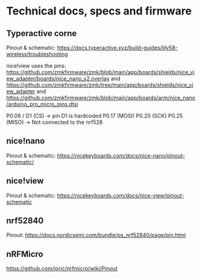 # Technical docs, specs and firmware

## Typeractive corne

Pinout & schematic: https://docs.typeractive.xyz/build-guides/lily58-wireless/troubleshooting

nice!view uses the pins: https://github.com/zmkfirmware/zmk/blob/main/app/boards/shields/nice_view_adapter/boards/nice_nano_v2.overlay and https://github.com/zmkfirmware/zmk/tree/main/app/boards/shields/nice_view_adapter and https://github.com/zmkfirmware/zmk/blob/main/app/boards/arm/nice_nano/arduino_pro_micro_pins.dtsi

P0.06 / D1 (CS) -> pin D1 is hardcoded
P0.17 (MOSI)
P0.20 (SCK)
P0.25 (MISO) -> Not connected to the nrf528

## nice!nano

Pinout & schematic: https://nicekeyboards.com/docs/nice-nano/pinout-schematic/

## nice!view

Pinout & schematic: https://nicekeyboards.com/docs/nice-view/pinout-schematic

## nrf52840

Pinout: https://docs.nordicsemi.com/bundle/ps_nrf52840/page/pin.html

## nRFMicro

https://github.com/joric/nrfmicro/wiki/Pinout
